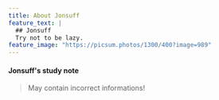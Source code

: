 ```yaml
---
title: About Jonsuff
feature_text: |
  ## Jonsuff
  Try not to be lazy.
feature_image: "https://picsum.photos/1300/400?image=989"
---
```




#### Jonsuff's study note

> May contain incorrect informations!

